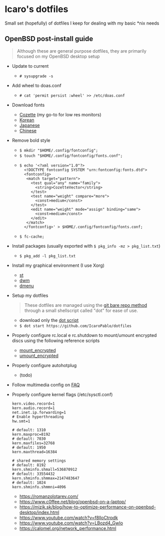 # Icaro's dotfiles

Small set (hopefully) of dotfiles I keep for dealing with my basic *nix needs

## OpenBSD post-install guide

>Although these are general purpose dotfiles, they are primarily focused on my OpenBSD desktop setup

- Update to current
  - `# sysupgrade -s`

- Add wheel to doas.conf
  - `# cat 'permit persist :wheel' >> /etc/doas.conf`

- Download fonts
  - [Cozette](https://github.com/slavfox/Cozette) (my go-to for low res monitors)
  - [Korean]()
  - [Japanese]()
  - [Chinese]()
 
- Remove bold style
  - `$ mkdir "$HOME/.config/fontconfig";`
  - `$ touch "$HOME/.config/fontconfig/fonts.conf";`
  - ```shell
    $ echo '<?xml version="1.0"?>
      <!DOCTYPE fontconfig SYSTEM "urn:fontconfig:fonts.dtd">
      <fontconfig>
       <match target="pattern">
         <test qual="any" name="family">
           <string>CozetteVector</string>
         </test>
         <test name="weight" compare="more">
           <const>medium</const>
         </test>
         <edit name="weight" mode="assign" binding="same">
           <const>medium</const>
         </edit>
       </match>
      </fontconfig>' > $HOME/.config/fontconfig/fonts.conf;
    ```
  - `$ fc-cache;`

- Install packages (usually exported with `$ pkg_info -mz > pkg_list.txt`)
  - `$ pkg_add -l pkg_list.txt`
 
- Install my graphical environment (I use Xorg)
    - [st](https://github.com/IcaroPablo/st)
    - [dwm](https://github.com/IcaroPablo/dwm)
    - [dmenu](https://github.com/IcaroPablo/dmenu)

- Setup my dotfiles
    >These dotfiles are managed using the [git bare repo method](https://www.atlassian.com/git/tutorials/dotfiles) through a small shellscript called "dot" for ease of use.
    - download only the [dot script](.local/scripts/dot)
    - `$ dot start https://github.com/IcaroPablo/dotfiles`

- Properly configure rc.local e rc.shutdown to mount/umount encrypted discs using the following reference scripts
    - [mount_encrypted](.local/scripts/mount_encrypted)
    - [umount_encrypted](.local/scripts/umount_encrypted)

- Properly configure autohotplug

    - (todo)

- Follow multimedia config on [FAQ](https://www.openbsd.org/faq/faq13.html)

- Properly configure kernel flags (/etc/sysctl.conf)
    ```shell
    kern.video.record=1
    kern.audio.record=1
    net.inet.ip.forwarding=1
    # Enable hyperthreading
    hw.smt=1

    # default: 1310
    kern.maxproc=8192
    # default: 7030
    kern.maxfiles=32768
    # default: 1950
    kern.maxthread=16384

    # shared memory settings
    # default: 8192
    kern.shminfo.shmall=536870912
    # default: 33554432
    kern.shminfo.shmmax=2147483647
    # default: 1024
    kern.shminfo.shmmni=4096
    ```
    - https://romanzolotarev.com/
    - https://www.c0ffee.net/blog/openbsd-on-a-laptop/
    - https://mizik.sk/blog/how-to-optimize-performance-on-openbsd-desktop/index.html
    - https://www.youtube.com/watch?v=f8lloCtrpdk
    - https://www.youtube.com/watch?v=LBozd4_GwIo
    - https://calomel.org/network_performance.html
